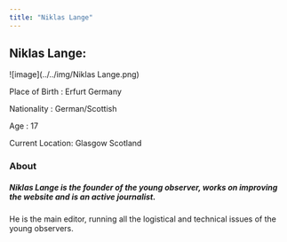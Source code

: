 ```yaml
---
title: "Niklas Lange"
---
```

## Niklas Lange:
![image](../../img/Niklas Lange.png)

Place of Birth    : Erfurt Germany

Nationality       : German/Scottish

Age               : 17

Current Location: Glasgow Scotland


### About

##### Niklas Lange is the founder of the young observer, works on improving the website and is an active journalist.

He is the main editor, running all the  logistical and technical issues of the young observers.